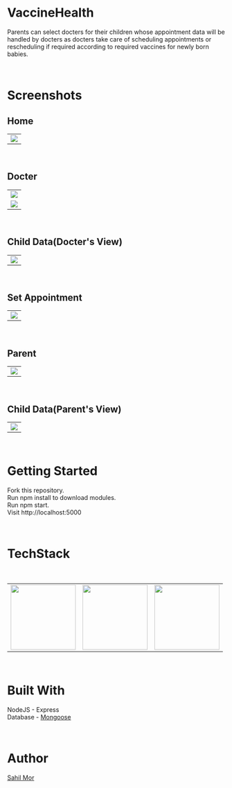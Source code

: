 # VaccineHealth

Parents can select docters for their children whose appointment data will be handled by docters as docters take care of scheduling appointments or rescheduling if required according to required vaccines for newly born babies.

<br />

# Screenshots

## Home

<table>
  <tr>
    <td align="center"><img src="https://github.com/sahil-mor/VaccineHealth/tree/master/Screenshots/1.png"  ></td>
  </tr>
  </table>

<br />

## Docter

<table>
  <tr>
    <td align="center"><img src="https://github.com/sahil-mor/VaccineHealth/tree/master/Screenshots/2.png"  ></td>
  </tr>
  <tr>
    <td align="center"><img src="https://github.com/sahil-mor/VaccineHealth/tree/master/Screenshots/3.png"  ></td>
  </tr>
  </table>

<br />

## Child Data(Docter's View)

<table>
  <tr>
    <td align="center"><img src="https://github.com/sahil-mor/VaccineHealth/tree/master/Screenshots/4.png"  ></td>
  </tr>
  </table>

<br />

## Set Appointment

<table>
  <tr>
    <td align="center"><img src="https://github.com/sahil-mor/VaccineHealth/tree/master/Screenshots/5.png"  ></td>
  </tr>
  </table>

<br />

## Parent

<table>
  <tr>
    <td align="center"><img src="https://github.com/sahil-mor/VaccineHealth/tree/master/Screenshots/9.png"  ></td>
  </tr>
  </table>

<br />

## Child Data(Parent's View)

<table>
  <tr>
    <td align="center"><img src="https://github.com/sahil-mor/VaccineHealth/tree/master/Screenshots/10.png"  ></td>
  </tr>
  </table>

<br />

# Getting Started

Fork this repository.<br />
Run npm install to download modules.<br />
Run npm start.<br />
Visit http://localhost:5000 <br />

<br />

# TechStack

<table>
  <tr>
    <td><img src="https://github.com/sahil-mor/VaccineHealth/tree/master/public/assets/images/node.jpg" width="150px" height="150px" /></td>
    <td><img src="https://github.com/sahil-mor/VaccineHealth/tree/master/public/assets/images/mongoose.png" width="150px" height="150px" /></td>
    <td><img src="https://github.com/sahil-mor/VaccineHealth/tree/master/public/assets/images/express.png" width="150px" height="150px" /></td>
    <br />  </td>
  </tr>
  </table>

<br />

# Built With

NodeJS - Express <br />
Database - <a href="https://mongoosejs.com/"> Mongoose </a> <br />

<br />

# Author

<a href="https://sahilmor.herokuapp.com/" > Sahil Mor </a> <br />
